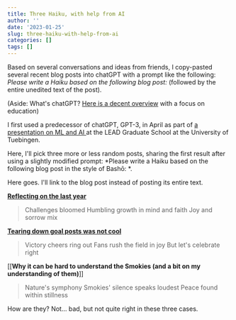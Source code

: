 ```yaml
---
title: Three Haiku, with help from AI
author: ''
date: '2023-01-25'
slug: three-haiku-with-help-from-ai
categories: []
tags: []
---
```


Based on several conversations and ideas from friends, I copy-pasted several recent blog posts into chatGPT with a prompt like the following: *Please write a Haiku based on the following blog post:* (followed by the entire unedited text of the post).

(Aside: What's chatGPT? [Here is a decent overview](https://apnews.com/article/what-is-chat-gpt-ac4967a4fb41fda31c4d27f015e32660) with a focus on education)

I first used a predecessor of chatGPT, GPT-3, in April as part of [a presentation on ML and AI ](https://joshuamrosenberg.com/post/2022/04/26/presentation-at-the-lead-graduate-school-and-research-network-retreat/) at the LEAD Graduate School at the University of Tuebingen.

Here, I'll pick three more or less random posts, sharing the first result after using a slightly modified prompt: *Please write a Haiku based on the following blog post in the style of Bashō: *. 

Here goes. I'll link to the blog post instead of posting its entire text.

[**Reflecting on the last year**](https://joshuamrosenberg.com/post/2023/01/01/reflecting-on-the-last-year/)

> Challenges bloomed
Humbling growth in mind and faith
Joy and sorrow mix

[**Tearing down goal posts was not cool**](https://joshuamrosenberg.com/post/2022/10/17/tennessee-should-not-allow-students-to-tear-down-goal-posts/)

> Victory cheers ring out
Fans rush the field in joy
But let's celebrate right

[[**Why it can be hard to understand the Smokies (and a bit on my understanding of them)**]]

> Nature's symphony
Smokies' silence speaks loudest
Peace found within stillness

How are they? Not... bad, but not quite right in these three cases.